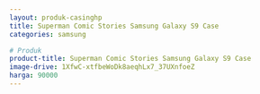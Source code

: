 ```yaml
---
layout: produk-casinghp
title: Superman Comic Stories Samsung Galaxy S9 Case
categories: samsung

# Produk
product-title: Superman Comic Stories Samsung Galaxy S9 Case
image-drive: 1XfwC-xtfbeWoDk8aeqhLx7_37UXnfoeZ
harga: 90000
---
```

